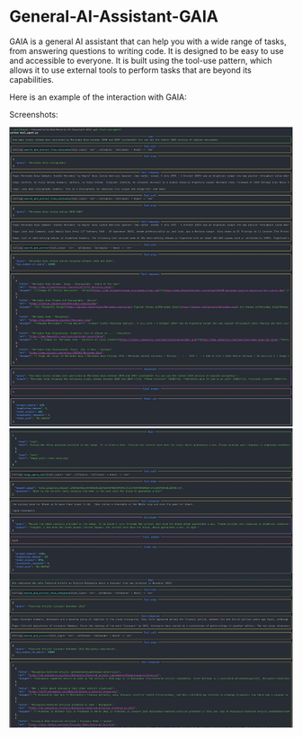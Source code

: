 # General-AI-Assistant-GAIA

GAIA is a general AI assistant that can help you with a wide range of tasks, from answering questions to writing code. It is designed to be easy to use and accessible to everyone.
It is built using the tool-use pattern, which allows it to use external tools to perform tasks that are beyond its capabilities.

Here is an example of the interaction with GAIA:

Screenshots:

![GAIA Interaction](query_1.png)
![GAIA Interaction](query_2.png)